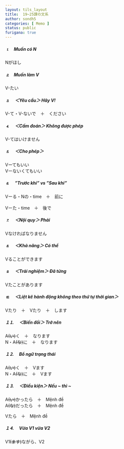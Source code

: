 ```yaml
---
layout: tils_layout
title:  19~25課の文系
author: sondh5
categories: [ Memo ]
status: public
furigana: true
---
```


##### ⒈　Muốn có N 
<ct>Nがほし</ct><br>
##### ⒉　Muốn làm V 
<ct>V-たい</ct><br>
##### ⒊ 　＜Yêu cầu＞ Hãy V!
<ct>V-て・V-ないで　＋　ください</ct><br>
##### ⒋ 　＜Cấm đoán＞ Không được phép
<ct>V-てはいけません</ct><br>
##### ⒌ 　＜Cho phép＞ 
<ct>Vーてもいい  </ct><br>
<ct>Vーないくてもいい</ct><br>
##### ⒍ 　”Trước khi” vs ”Sau khi”
<ct>Vーる・Nの・time　＋　前に </ct><br>   
<ct>Vーた・time　＋　後で  </ct><br>
##### ⒎ 　＜Nội quy＞ Phải
<ct>Vなければなりません</ct><br>
##### ⒏ 　＜Khả năng＞ Có thể
<ct>Vることができます</ct><br>
##### ⒐ 　＜Trải nghiệm＞ Đã từng
<ct>Vたことがあります</ct><br>
##### ⒑ 　＜Liệt kê hành động không theo thứ tự thời gian＞
<ct>Vたり　＋　Vたり　＋　します</ct><br>
##### １⒈ 　＜Biến đổi＞ Trở nên
<ct>A<del>(い)</del>く　＋　なります</ct>  <br>
<ct>N・A<del>(な)</del>に　＋　なります</ct><br>
##### １⒉  　Bổ ngữ trạng thái
<ct>A<del>(い)</del>く　＋　Vます</ct><br>
<ct>N・A<del>(な)</del>に　＋　Vます</ct><br>
##### １⒊  　＜Điều kiện＞ Nếu ~ thì ~
<ct>A<del>(い)</del>かったら　＋　Mệnh đề</ct><br>
<ct>A<del>(な)</del>だったら　＋　Mệnh đề</ct><br>

<ct>Vたら　＋　Mệnh đề</ct><br>

##### １⒋  　Vừa V1 vừa V2
<ct>V1<del>(ます)</del>ながら、V2</ct><br>
